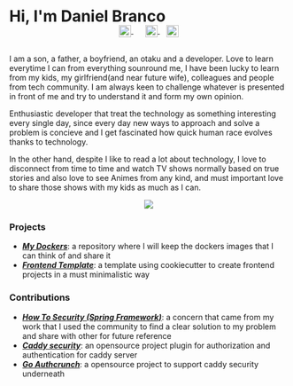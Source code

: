 # Hi, I'm Daniel Branco

<p align="center" style="margin: -20px 0 30px">
  <a href="https://www.linkedin.com/in/daniel-antonio-de-oliveira-major-branco-19361733/" target="_blank" style='margin-right:10px'>
    <img align="center" src="https://www.svgrepo.com/show/205292/linkedin.svg" alt="linkedin" height="22px" width="22px" />
  </a>
  &nbsp;&nbsp;
  <a href="mailto:dbranco@gmail.com" target="_blank">
    <img align="center" src="https://www.svgrepo.com/show/18904/mail.svg" alt="email" height="22px" width="22px" />
  </a>
  &nbsp;&nbsp;
  <a href="https://github.com/dbranco/dbranco/wiki" target="_blank">
    <img align="center" src="https://www.svgrepo.com/download/245828/wikipedia.svg" alt="email" height="22px" width="22px" />
  </a>
</p>

I am a son, a father, a boyfriend, an otaku and a developer. Love to learn everytime I can from everything sounround me, I have been lucky to learn from my kids, my girlfriend(and near future wife), colleagues and people from tech community. I am always keen to challenge whatever is presented in front of me and try to understand it and form my own opinion.

Enthusiastic developer that treat the technology as something interesting every single day, since every day new ways to approach and solve a problem is concieve and I get fascinated how quick human race evolves thanks to technology.

In the other hand, despite I like to read a lot about technology, I love to disconnect from time to time and watch TV shows normally based on true stories and also love to see Animes from any kind, and must important love to share those shows with my kids as much as I can. 

<div align="center">
  <picture>
    <source 
      srcset="https://github-readme-stats.vercel.app/api?username=dbranco&show_icons=true&theme=dark"
      media="(prefers-color-scheme: dark)"
    />
    <source
      srcset="https://github-readme-stats.vercel.app/api?username=dbranco&show_icons=true"
      media="(prefers-color-scheme: light), (prefers-color-scheme: no-preference)"
    />
    <img src="https://github-readme-stats.vercel.app/api?username=anuraghazra&show_icons=true" />
  </picture>
</div>

### Projects

- [**_My Dockers_**](https://github.com/dbranco/my-dockers): a repository where I will keep the dockers images that I can think of and share it
- [**_Frontend Template_**](https://github.com/dbranco/frontend-template): a template using cookiecutter to create frontend projects in a must minimalistic way

### Contributions

- [**_How To Security (Spring Framework)_**](https://github.com/dbranco/howto-security): a concern that came from my work that I used the community to find a clear solution to my problem and share with other for future reference
- [**_Caddy security_**](https://github.com/greenpau/caddy-security): an opensource project plugin for authorization and authentication for caddy server
- [**_Go Authcrunch_**](https://github.com/greenpau/go-authcrunch): a opensource project to support caddy security underneath
